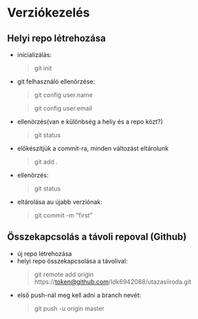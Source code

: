 # Verziókezelés

## Helyi repo létrehozása

- inicializálás:
    > git init
- git felhasználó ellenörzése:
    > git config user.name

    > git config user.email
- ellenörzés(van e különbség a heliy és a repo közt?)
    > git status
- előkészítjük a commit-ra, minden változást eltárolunk
    > git add .
- ellenörzés:
    > git status
- eltárolása au újabb verziónak:
    > git commit -m "first"

## Összekapcsolás a távoli repoval (Github)
- új repo létrehozása
- helyi repo összekapcsolása a távolival:
    > git remote add origin https://token@github.com/Idk6942088/utazasiiroda.git
- első push-nál meg kell adni a branch nevét:
    > git push -u origin master
